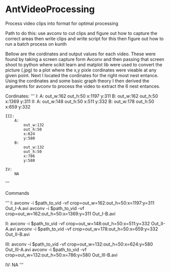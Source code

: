 # AntVideoProcessing
Process video clips into format for optimal processing

Path to do this:
use avconv to cut clips and figure out how to capture the correct areas then write clips and write script for this then figure out how to run a batch process on kunth 

Bellow are the cordinates and output values for each video. These were found by taking a screen capture form Avconv and then passing that screen shoot to python where scikit learn and matplot lib were used to convert the picture (.jpg) to a plot where the x,y pixle cordinates were vieable at any given point. Next I located the cordinates for the right most nest entance. Using the cordinates and some basic graph theory I then derived the arguments for avconv to process the video to extract the 6 nest entances.  

Cordinates:
'''
	I:
		A: 
			out_w:162 
			out_h:50
			x:1197
			y:311
		B:
			out_w:162 
			out_h:50
			x:1369
			y:311
	II:
		A: 
			out_w:148 
			out_h:50
			x:511
			y:332
		B:
			out_w:178 
			out_h:50
			x:659
			y:332

	III:
		A: 
			out_w:132 
			out_h:50
			x:624
			y:580
		B:
			out_w:132 
			out_h:50
			x:786
			y:580

	IV:
		NA
'''

Commands

'''
I:
	avconv -i $path_to_vid -vf crop=out_w=162:out_h=50:x=1197:y=311 Out_I-A.avi
	avconv -i $path_to_vid -vf crop=out_w=162:out_h=50:x=1369:y=311 Out_I-B.avi

II:
	avconv -i $path_to_vid -vf crop=out_w=148:out_h=50:x=511:y=332 Out_II-A.avi
	avconv -i $path_to_vid -vf crop=out_w=178:out_h=50:x=659:y=332 Out_II-B.avi

III:
	avconv -i $path_to_vid -vf crop=out_w=132:out_h=50:x=624:y=580 Out_III-A.avi
	avconv -i $path_to_vid -vf crop=out_w=132:out_h=50:x=786:y=580 Out_III-B.avi

IV:
	NA
'''
